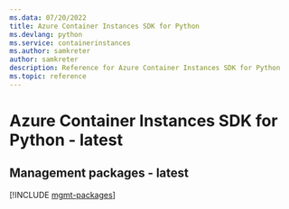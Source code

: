 ```yaml
---
ms.data: 07/20/2022
title: Azure Container Instances SDK for Python
ms.devlang: python
ms.service: containerinstances
ms.author: samkreter
author: samkreter
description: Reference for Azure Container Instances SDK for Python
ms.topic: reference
---
```

# Azure Container Instances SDK for Python - latest

## Management packages - latest
[!INCLUDE [mgmt-packages](container-instances-mgmt-index.md)]
